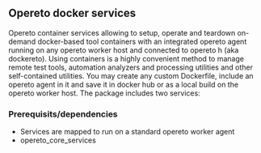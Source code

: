 ## Opereto docker services

Opereto container services allowing to setup, operate and teardown on-demand docker-based tool containers with an integrated opereto agent running on any opereto worker host and connected to opereto h (aka dockereto). Using containers is a highly convenient method to manage remote test tools, automation analyzers and processing utilities and other self-contained utilities. You may create any custom Dockerfile, include an opereto agent in it and save it in docker hub or as a local build on the opereto worker host.
The package includes two services:


### Prerequisits/dependencies
* Services are mapped to run on a standard opereto worker agent
* opereto_core_services
